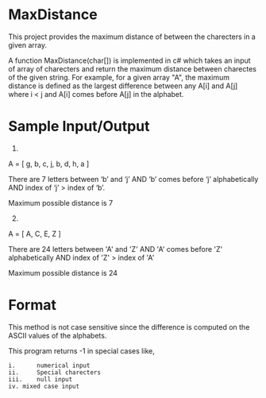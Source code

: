 # MaxDistance

This project provides the maximum distance of between the charecters in a given array.

A function MaxDistance(char[]) is implemented in c# which takes an input of array of charecters and return the maximum distance between charectes of the given string. For example,
for a given array "A", the maximum distance is defined as the largest difference between any A[i] and A[j] where i < j and A[i] comes before A[j] in the alphabet. 

# Sample Input/Output

1. 
A = [ g, b, c, j, b, d, h, a ]

There are 7 letters between ‘b’ and ‘j’ AND ‘b’ comes before ‘j’ alphabetically AND index of ‘j’ > index of ‘b’.

Maximum possible distance is 7

2.
A = [ A, C, E, Z ]

There are 24 letters between 'A' and 'Z' AND 'A' comes before 'Z' alphabetically AND index of 'Z' > index of 'A'

Maximum possible distance is 24

# Format

This method is not case sensitive since the difference is computed on the ASCII values of the alphabets.

This program returns -1 in special cases like,

	i.  	numerical input
	ii. 	Special charecters
	iii.	null input
	iv.	mixed case input	

